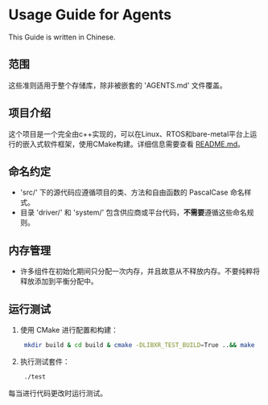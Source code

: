 # Usage Guide for Agents

This Guide is written in Chinese.

## 范围
这些准则适用于整个存储库，除非被嵌套的 'AGENTS.md' 文件覆盖。 

## 项目介绍

这个项目是一个完全由c++实现的，可以在Linux、RTOS和bare-metal平台上运行的嵌入式软件框架，使用CMake构建。详细信息需要查看 [README.md](./README.md)。

## 命名约定
- 'src/' 下的源代码应遵循项目的类、方法和自由函数的 PascalCase 命名样式。 
- 目录 'driver/' 和 'system/' 包含供应商或平台代码，**不需要**遵循这些命名规则。

## 内存管理
- 许多组件在初始化期间只分配一次内存，并且故意从不释放内存。不要纯粹将释放添加到平衡分配中。

## 运行测试
1. 使用 CMake 进行配置和构建： 
   ```sh
    mkdir build & cd build & cmake -DLIBXR_TEST_BUILD=True ..&& make
   ```
2. 执行测试套件： 
   ```sh
    ./test
   ```
每当进行代码更改时运行测试。